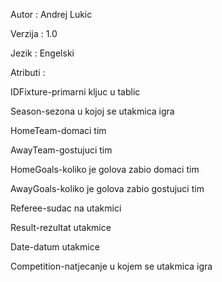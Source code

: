   <p> Autor : Andrej Lukic</p>
    <p> Verzija : 1.0</p>
    <p> Jezik : Engelski</p>
     <p>  Atributi :</p>
      <p>IDFixture-primarni kljuc u tablic</p>
      <p> Season-sezona u kojoj se utakmica igra</p>
      <p> HomeTeam-domaci tim</p>
      <p> AwayTeam-gostujuci tim</p>
      <p> HomeGoals-koliko je golova zabio domaci tim</p>
      <p> AwayGoals-koliko je golova zabio gostujuci tim</p>
      <p> Referee-sudac na utakmici</p>
      <p> Result-rezultat utakmice</p>
      <p> Date-datum utakmice</p>
      <p> Competition-natjecanje u kojem se utakmica igra</p>

